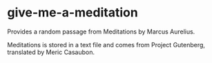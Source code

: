 # give-me-a-meditation
Provides a random passage from Meditations by Marcus Aurelius. 

Meditations is stored in a text file and comes from Project Gutenberg, translated by Meric Casaubon.
